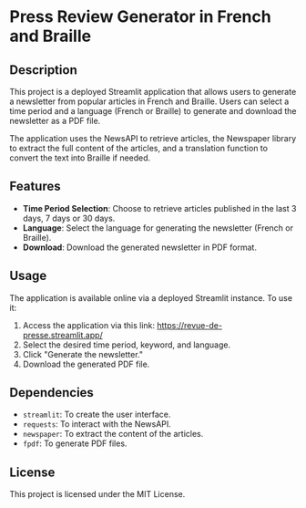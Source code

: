 # Press Review Generator in French and Braille

## Description

This project is a deployed Streamlit application that allows users to generate a newsletter from popular articles in French and Braille. Users can select a time period and a language (French or Braille) to generate and download the newsletter as a PDF file.

The application uses the NewsAPI to retrieve articles, the Newspaper library to extract the full content of the articles, and a translation function to convert the text into Braille if needed.

## Features

- **Time Period Selection**: Choose to retrieve articles published in the last 3 days, 7 days or 30 days.
- **Language**: Select the language for generating the newsletter (French or Braille).
- **Download**: Download the generated newsletter in PDF format.

## Usage

The application is available online via a deployed Streamlit instance. To use it:

1. Access the application via this link: https://revue-de-presse.streamlit.app/ 
2. Select the desired time period, keyword, and language.
3. Click "Generate the newsletter."
4. Download the generated PDF file.

## Dependencies

- `streamlit`: To create the user interface.
- `requests`: To interact with the NewsAPI.
- `newspaper`: To extract the content of the articles.
- `fpdf`: To generate PDF files.

## License

This project is licensed under the MIT License. 
